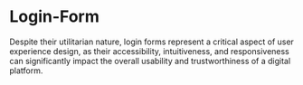 # Login-Form
Despite their utilitarian nature, login forms represent a critical aspect of user experience design, as their accessibility, intuitiveness, and responsiveness can significantly impact the overall usability and trustworthiness of a digital platform.

